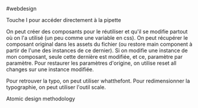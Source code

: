 #webdesign 

Touche I pour accéder directement à la pipette

On peut créer des composants pour le réutiliser et qu'il se modifie partout où on l'a utilisé (un peu comme une variable en css). On peut récupérer le composant original dans les assets du fichier (ou restore main component à partir de l'une des instances de ce dernier).
Si on modifie une instance de mon composant, seule cette dernière est modifiée, et ce, paramètre par paramètre.
Pour restaurer les paramètres d'origine, on utilise reset all changes sur une instance modifiée.

Pour retrouver la typo, on peut utiliser whatthefont.
Pour redimensionner la typographie, on peut utiliser l'outil scale.

Atomic design methodology

